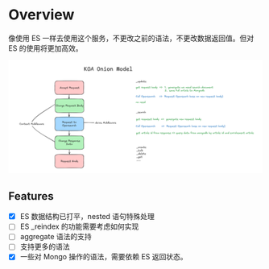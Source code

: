 # Overview

像使用 ES 一样去使用这个服务，不更改之前的语法，不更改数据返回值。但对 ES 的使用将更加高效。

![KOA Onion Model](image/image-20241112-080341.png)

## Features

- [x] ES 数据结构已打平，nested 语句特殊处理
- [ ] ES \_reindex 的功能需要考虑如何实现
- [ ] aggregate 语法的支持
- [ ] 支持更多的语法
- [x] 一些对 Mongo 操作的语法，需要依赖 ES 返回状态。
